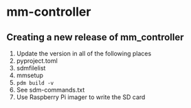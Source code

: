 # mm-controller
## Creating a new release of mm_controller
1. Update the version in all of the following places
  1. pyproject.toml
  1. sdmfilelist
  1. mmsetup
1. `pdm build -v`
1. See sdm-commands.txt
1. Use Raspberry Pi imager to write the SD card